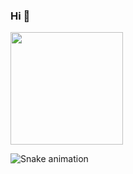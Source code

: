 ### Hi 👋

<div>
  
  <img height="180em" src="https://github-readme-stats.vercel.app/api/top-langs/?username=ericmli&layout=compact&langs_count=7&theme=synthwave"/>

  
</div>

![Snake animation](https://github.com/ericmli/ericmli/blob/output/github-contribution-grid-snake.svg)
  


